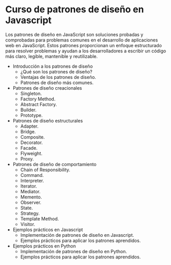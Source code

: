 # Curso de patrones de diseño en Javascript

Los patrones de diseño en JavaScript son soluciones probadas y comprobadas para problemas comunes en el desarrollo de aplicaciones web en JavaScript. Estos patrones proporcionan un enfoque estructurado para resolver problemas y ayudan a los desarrolladores a escribir un código más claro, legible, mantenible y reutilizable.

- Introducción a los patrones de diseño
    - ¿Qué son los patrones de diseño?
    - Ventajas de los patrones de diseño.
    - Patrones de diseño más comunes.
- Patrones de diseño creacionales
    - Singleton.
    - Factory Method.
    - Abstract Factory.
    - Builder.
    - Prototype.
- Patrones de diseño estructurales
    - Adapter.
    - Bridge.
    - Composite.
    - Decorator.
    - Facade.
    - Flyweight.
    - Proxy.
- Patrones de diseño de comportamiento
    - Chain of Responsibility.
    - Command.
    - Interpreter.
    - Iterator.
    - Mediator.
    - Memento.
    - Observer.
    - State.
    - Strategy.
    - Template Method.
    - Visitor.
- Ejemplos prácticos en Javascript
    - Implementación de patrones de diseño en Javascript.
    - Ejemplos prácticos para aplicar los patrones aprendidos.
- Ejemplos prácticos en Python
    - Implementación de patrones de diseño en Python.
    - Ejemplos prácticos para aplicar los patrones aprendidos.
